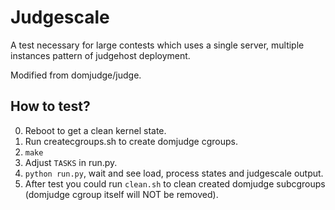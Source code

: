 # Judgescale

A test necessary for large contests which uses a single server, multiple instances pattern of judgehost deployment.

Modified from domjudge/judge.

## How to test?

0. Reboot to get a clean kernel state.
1. Run createcgroups.sh to create domjudge cgroups.
2. `make`
3. Adjust `TASKS` in run.py.
4. `python run.py`, wait and see load, process states and judgescale output.
5. After test you could run `clean.sh` to clean created domjudge subcgroups (domjudge cgroup itself will NOT be removed).

